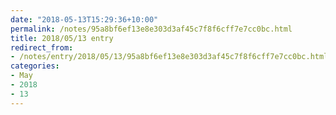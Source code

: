 ```yaml
---
date: "2018-05-13T15:29:36+10:00"
permalink: /notes/95a8bf6ef13e8e303d3af45c7f8f6cff7e7cc0bc.html
title: 2018/05/13 entry
redirect_from:
- /notes/entry/2018/05/13/95a8bf6ef13e8e303d3af45c7f8f6cff7e7cc0bc.html
categories:
- May
- 2018
- 13
---
```

